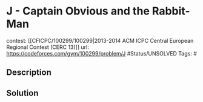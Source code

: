 # J - Captain Obvious and the Rabbit-Man

contest: [[CFICPC/100299/100299|2013-2014 ACM ICPC Central European Regional Contest (CERC 13)]]
url: https://codeforces.com/gym/100299/problem/J
#Status/UNSOLVED
Tags: #

## Description

## Solution

